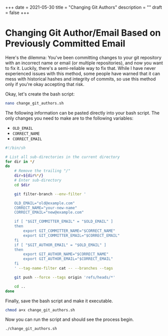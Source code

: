 +++
date = 2021-05-30
title = "Changing Git Authors"
description = ""
draft = false
+++

# Changing Git Author/Email Based on Previously Committed Email

Here\'s the dilemma: You\'ve been committing changes to your git
repository with an incorrect name or email (or multiple repositories),
and now you want to fix it. Luckily, there\'s a semi-reliable way to fix
that. While I have never experienced issues with this method, some
people have warned that it can mess with historical hashes and integrity
of commits, so use this method only if you\'re okay accepting that risk.

Okay, let\'s create the bash script:

```sh
nano change_git_authors.sh
```

The following information can be pasted directly into your bash script.
The only changes you need to make are to the following variables:

-   `OLD_EMAIL`
-   `CORRECT_NAME`
-   `CORRECT_EMAIL`

```sh
#!/bin/sh

# List all sub-directories in the current directory
for dir in */
do
    # Remove the trailing "/"
    dir=${dir%*/}
    # Enter sub-directory
    cd $dir

    git filter-branch --env-filter '

    OLD_EMAIL="old@example.com"
    CORRECT_NAME="your-new-name"
    CORRECT_EMAIL="new@example.com"

    if [ "$GIT_COMMITTER_EMAIL" = "$OLD_EMAIL" ]
    then
        export GIT_COMMITTER_NAME="$CORRECT_NAME"
        export GIT_COMMITTER_EMAIL="$CORRECT_EMAIL"
    fi
    if [ "$GIT_AUTHOR_EMAIL" = "$OLD_EMAIL" ]
    then
        export GIT_AUTHOR_NAME="$CORRECT_NAME"
        export GIT_AUTHOR_EMAIL="$CORRECT_EMAIL"
    fi
    ' --tag-name-filter cat -- --branches --tags

    git push --force --tags origin 'refs/heads/*'

    cd ..
done
```

Finally, save the bash script and make it executable.

```sh
chmod a+x change_git_authors.sh
```

Now you can run the script and should see the process begin.

```sh
./change_git_authors.sh
```
